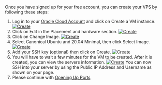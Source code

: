 Once you have signed up for your free account, you can create your VPS by following these steps:
1. Log in to your [Oracle Cloud Account](https://cloud.oracle.com/) and click on Create a VM instance.
[![Create](https://github.com/mochman/Bypass_CGNAT/raw/main/Oracle%20Cloud/images/create_01_arrow.png)](https://github.com/mochman/Bypass_CGNAT/raw/main/Oracle%20Cloud/images/create_01_arrow.png)
2. Click on Edit in the Placement and hardware section.
[![Create](https://github.com/mochman/Bypass_CGNAT/raw/main/Oracle%20Cloud/images/create_02_arrow.png)](https://github.com/mochman/Bypass_CGNAT/raw/main/Oracle%20Cloud/images/create_02_arrow.png)
3. Click on Change Image.
[![Create](https://github.com/mochman/Bypass_CGNAT/raw/main/Oracle%20Cloud/images/create_03_arrow.png)](https://github.com/mochman/Bypass_CGNAT/raw/main/Oracle%20Cloud/images/create_03_arrow.png)
4. Select Canonical Ubuntu and 20.04 Minimal, then click Select Image.
[![Create](https://github.com/mochman/Bypass_CGNAT/raw/main/Oracle%20Cloud/images/create_04_arrow.png)](https://github.com/mochman/Bypass_CGNAT/raw/main/Oracle%20Cloud/images/create_04_arrow.png)
5. Add your SSH key (optional) then click on Create.
[![Create](https://github.com/mochman/Bypass_CGNAT/raw/main/Oracle%20Cloud/images/create_05_arrow.png)](https://github.com/mochman/Bypass_CGNAT/raw/main/Oracle%20Cloud/images/create_05_arrow.png)
6. You will have to wait a few minutes for the VM to be created.  After it is created, you can view the servers information.
[![Create](https://github.com/mochman/Bypass_CGNAT/raw/main/Oracle%20Cloud/images/instance_01.png)](https://github.com/mochman/Bypass_CGNAT/raw/main/Oracle%20Cloud/images/instance_01.png)
You can now SSH into your server by using the Public IP Address and Username as shown on your page.
7. Please continue with [Opening Up Ports](Oracle-Cloud--(Opening-Up-Ports))